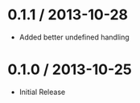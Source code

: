
0.1.1 / 2013-10-28 
==================

 * Added better undefined handling

 0.1.0 / 2013-10-25
==================

 * Initial Release
